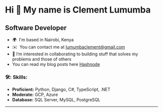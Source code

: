 Hi 👋 My name is Clement Lumumba
================================

Software Developer
------------------

* 🌍  I'm based in Nairobi, Kenya
* ✉️  You can contact me at [lumumbaclement@gmail.com](mailto:lumumbaclement@gmail.com)
* 👀 I’m interested in collaborating to building stuff that solves my problems and those of others
* You can read my blog posts here [Hashnode](https://clementlumumba.hashnode.dev/)

### 🛠️: Skills:
- **Proficient:** Python, Django, C#, TypeScript, .NET
- **Moderate:** GCP, Azure
- **Database:** SQL Server, MySQL, PostgreSQL

---
<div>
</div>


</br>
